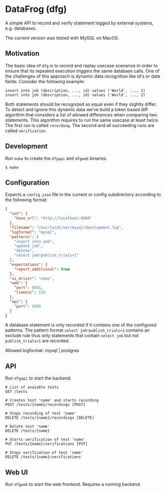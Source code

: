 # DataFrog (dfg)

A simple API to record and verify statement logged by external systems, e.g.
databases.

The current version was tested with MySQL on MacOS.

## Motivation

The basic idea of `dfg` is to record and replay usecase scenarios in order to
ensure that its repeated execution triggers the same database calls. One of the
challenges of this approach is dynamic data recognition like id's or date
fields. Consider the following example:

```
insert into job (description, ..., id) values ('World', ..., 1)
insert into job (description, ..., id) values ('World', ..., 2)
```

Both statements should be recognized as equal even if they slightly differ. To
detect and ignore this dynamic data we've build a token based diff algorithm
that considers a list of allowed differences when comparing two statements. This
algorithm requires to run the same usecase at least twice. The first run is
called `recording`. The second and all succeeding runs are called
`verification`.

## Development

Run `make` to create the `dfgapi` and `dfgweb` binaries.

```
$ make 
```

## Configuration

Expects a `config.json` file in the current or config subdirectory according to
the following format:

```json
{
  "sut": {
    "base_url": "http://localhost:8080"
  },
  "filename": "/usr/local/var/mysql/development.log",
  "logformat": "mysql",
  "patterns": [
    "insert into job",
    "update job",
    "delete",
    "select job!publish_trials<1"
  ],
  "expectations": {
    "report_additional": true
  },
  "ui_driver": "none",
  "web": {
    "port": 8081,
    "timeout": 120
  },
  "api": {
    "port": 3000
  }
}
```

A database statement is only recorded if it contains one of the configured
patterns. The pattern format `select job!publish_trials<1` contains an exclude
rule thus only statements that contain `select job` but not `publish_trials<1`
are recorded.

Allowed logformat: mysql | postgres

## API

Run `dfgapi` to start the backend.

```
# List of avaiable tests
GET /tests 

# Creates test 'name' and starts recording
POST /tests/{name}/recordings [POST]

# Stops recording of test 'name' 
DELETE /tests/{name}/recordings [DELETE]

# Delete test 'name'
DELETE /tests/{name}

# Starts verification of test 'name'
PUT /tests/{name}/verifications [PUT]

# Stops verification of test 'name'
DELETE /tests/{name}/verifications 
```

## Web UI

Run `dfgweb` to start the web frontend. Requires a running backend.